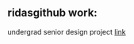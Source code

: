 ## ridasgithub work:

undergrad senior design project [link]([url](https://github.com/wwatson9/AI-Blockchain-IoT-Framework-for-Public-Sector-Accountability)) 

<!--
**ridasgithub/ridasgithub** is a ✨ _special_ ✨ repository because its `README.md` (this file) appears on your GitHub profile.

Here are some ideas to get you started:

- 🌱 I’m currently learning ...
- 👯 I’m looking to collaborate on ...
- 🤔 I’m looking for help with ...
- 💬 Ask me about ...
- 📫 How to reach me: ...
- 😄 Pronouns: ...
- ⚡ Fun fact: ...
-->
